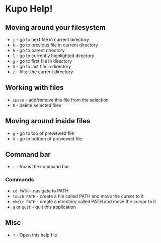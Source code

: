 # Kupo Help!

## Moving around your filesystem

* `j` - go to next file in current directory
* `k` - go to previous file in current directory
* `h` - go to parent directory
* `l` - go to currently highlighted directory
* `g` - go to first file in directory
* `G` - go to last file in directory
* `/` - filter the current directory

## Working with files

* `space` - add/remove this file from the selection
* `D` - delete selected files

## Moving around inside files

* `g` - go to top of previewed file
* `G` - go to bottom of previewed file

## Command bar

* `:` - focus the command bar

### Commands

* `cd PATH` - navigate to PATH
* `touch PATH` - create a file called PATH and move the cursor to it
* `mkdir PATH` - create a directory called PATH and move the cursor to it
* `q` or `quit` - quit this application 

## Misc

* `?` - Open this help file


